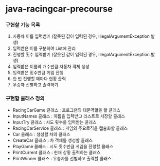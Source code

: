 # java-racingcar-precourse

### 구현할 기능 목록
1. 자동차 이름 입력받기 (잘못된 값이 입력된 경우, IllegalArgumentException 발생)
2. 입력받은 이름 구분하여 List에 관리
2. 진행할 횟수 입력받기 (잘못된 값이 입력된 경우, IllegalArgumentException 발생)
3. 입력받은 이름의 개수만큼 자동차 객체 생성
4. 입력받은 횟수만큼 게임 진행
5. 한 번 진행할 때마다 현황 출력
5. 우승자 선별하고 출력하기

### 구현할 클래스 정의
- RacingCarGame 클래스 : 프로그램의 대문역할을 할 클래스
- InputNames 클래스 : 이름을 입력받고 리스트로 저장할 클래스
- InputTry 클래스 : 시도 횟수를 입력받는 클래스
- RacingCarService 클래스 : 게임의 주요로직을 캡슐화할 클래스
- Car 클래스 : 생성할 차의 클래스
- CreateCar 클래스 : 차 객체를 생성할 클래스
- PlayGame 클래스 : 시도 횟수만큼 게임을 진행할 클래스
- PrintCurrent 클래스 : 현재 상황 출력하는 클래스
- PrintWinner 클래스 : 우승자를 선별하고 출력할 클래스